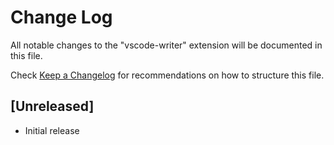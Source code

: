 # Change Log

All notable changes to the "vscode-writer" extension will be documented in this file.

Check [Keep a Changelog](http://keepachangelog.com/) for recommendations on how to structure this file.

## [Unreleased]

- Initial release